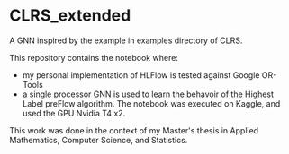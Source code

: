 # CLRS_extended
A GNN inspired by the example in examples directory of CLRS.

This repository contains the notebook where:
* my personal implementation of HLFlow is tested against Google OR-Tools
* a single processor GNN is used to learn the behavoir of the Highest Label preFlow algorithm.
The notebook was executed on Kaggle, and used the GPU Nvidia T4 x2.

This work was done in the context of my Master's thesis in Applied Mathematics, Computer Science, and Statistics.
